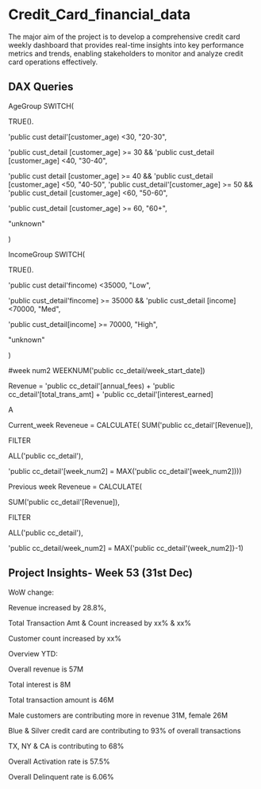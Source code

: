 
# Credit_Card_financial_data

The major aim of the project is to develop a comprehensive credit card weekly dashboard that provides real-time insights into key performance metrics and trends, enabling stakeholders to monitor and analyze credit card operations effectively.



## DAX Queries

AgeGroup SWITCH(

TRUE().

'public cust detail'[customer_age) <30, "20-30",

'public cust_detail [customer_age] >= 30 && 'public cust_detail [customer_age] <40, "30-40",

'public cust detail [customer_age] >= 40 && 'public cust_detail [customer_age] <50, "40-50", 'public cust_detail'[customer_age] >= 50 && 'public cust_detail [customer_age] <60, "50-60",

'public cust_detail [customer_age] >= 60, "60+",

"unknown"

)

IncomeGroup SWITCH(

TRUE().

'public cust detail'fincome) <35000, "Low",

'public cust_detail'fincome] >= 35000 && 'public cust_detail [income] <70000, "Med",

'public cust_detail[income] >= 70000, "High",

"unknown"

)

#week num2 WEEKNUM('public cc_detail/week_start_date])

Revenue = 'public cc_detail'[annual_fees) + 'public cc_detail'[total_trans_amt] + 'public cc_detail'[interest_earned]

A

Current_week Reveneue = CALCULATE( SUM('public cc_detail'[Revenue]),

FILTER

ALL('public cc_detail'),

'public cc_detail'[week_num2] = MAX('public cc_detail'[week_num2])))

Previous week Reveneue = CALCULATE(

SUM('public cc_detail'[Revenue]),

FILTER

ALL('public cc_detail'),

'public cc_detail/week_num2] = MAX('public cc_detail'(week_num2]}-1)


## Project Insights- Week 53 (31st Dec)

WoW change:

Revenue increased by 28.8%,

Total Transaction Amt & Count increased by xx% & xx%

Customer count increased by xx%

Overview YTD:

Overall revenue is 57M

Total interest is 8M

Total transaction amount is 46M

Male customers are contributing more in revenue 31M, female 26M

Blue & Silver credit card are contributing to 93% of overall transactions

TX, NY & CA is contributing to 68%

Overall Activation rate is 57.5%

Overall Delinquent rate is 6.06%
